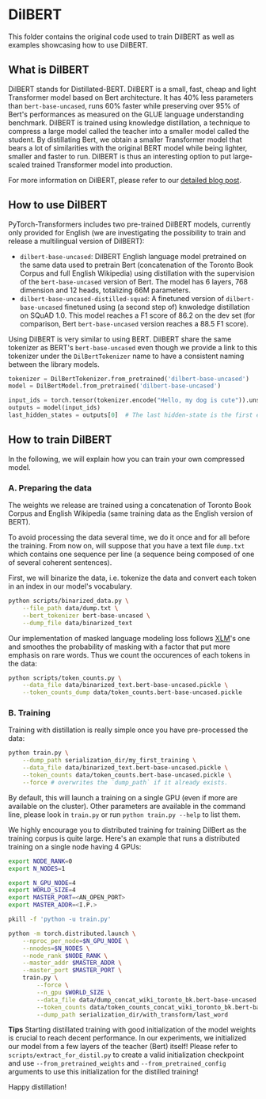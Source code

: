 # DilBERT

This folder contains the original code used to train DilBERT as well as examples showcasing how to use DilBERT.

## What is DilBERT

DilBERT stands for Distillated-BERT. DilBERT is a small, fast, cheap and light Transformer model based on Bert architecture. It has 40% less parameters than `bert-base-uncased`, runs 60% faster while preserving over 95% of Bert's performances as measured on the GLUE language understanding benchmark. DilBERT is trained using knowledge distillation, a technique to compress a large model called the teacher into a smaller model called the student. By distillating Bert, we obtain a smaller Transformer model that bears a lot of similarities with the original BERT model while being lighter, smaller and faster to run. DilBERT is thus an interesting option to put large-scaled trained Transformer model into production.

For more information on DilBERT, please refer to our [detailed blog post](https://medium.com/huggingface/smaller-faster-cheaper-lighter-introducing-dilbert-a-distilled-version-of-bert-8cf3380435b5
).

## How to use DilBERT

PyTorch-Transformers includes two pre-trained DilBERT models, currently only provided for English (we are investigating the possibility to train and release a multilingual version of DilBERT):

- `dilbert-base-uncased`: DilBERT English language model pretrained on the same data used to pretrain Bert (concatenation of the Toronto Book Corpus and full English Wikipedia) using distillation with the supervision of the `bert-base-uncased` version of Bert. The model has 6 layers, 768 dimension and 12 heads, totalizing 66M parameters.
- `dilbert-base-uncased-distilled-squad`: A finetuned version of `dilbert-base-uncased` finetuned using (a second step of) knwoledge distillation on SQuAD 1.0. This model reaches a F1 score of 86.2 on the dev set (for comparison, Bert `bert-base-uncased` version reaches a 88.5 F1 score).

Using DilBERT is very similar to using BERT. DilBERT share the same tokenizer as BERT's `bert-base-uncased` even though we provide a link to this tokenizer under the `DilBertTokenizer` name to have a consistent naming between the library models.

```python
tokenizer = DilBertTokenizer.from_pretrained('dilbert-base-uncased')
model = DilBertModel.from_pretrained('dilbert-base-uncased')

input_ids = torch.tensor(tokenizer.encode("Hello, my dog is cute")).unsqueeze(0)
outputs = model(input_ids)
last_hidden_states = outputs[0]  # The last hidden-state is the first element of the output tuple
```

## How to train DilBERT

In the following, we will explain how you can train your own compressed model.

### A. Preparing the data

The weights we release are trained using a concatenation of Toronto Book Corpus and English Wikipedia (same training data as the English version of BERT).

To avoid processing the data several time, we do it once and for all before the training. From now on, will suppose that you have a text file `dump.txt` which contains one sequence per line (a sequence being composed of one of several coherent sentences).

First, we will binarize the data, i.e. tokenize the data and convert each token in an index in our model's vocabulary.

```bash
python scripts/binarized_data.py \
    --file_path data/dump.txt \
    --bert_tokenizer bert-base-uncased \
    --dump_file data/binarized_text
```

Our implementation of masked language modeling loss follows [XLM](https://github.com/facebookresearch/XLM)'s one and smoothes the probability of masking with a factor that put more emphasis on rare words. Thus we count the occurences of each tokens in the data:

```bash
python scripts/token_counts.py \
    --data_file data/binarized_text.bert-base-uncased.pickle \
    --token_counts_dump data/token_counts.bert-base-uncased.pickle
```

### B. Training

Training with distillation is really simple once you have pre-processed the data:

```bash
python train.py \
    --dump_path serialization_dir/my_first_training \
    --data_file data/binarized_text.bert-base-uncased.pickle \
    --token_counts data/token_counts.bert-base-uncased.pickle \
    --force # overwrites the `dump_path` if it already exists.
```

By default, this will launch a training on a single GPU (even if more are available on the cluster). Other parameters are available in the command line, please look in `train.py` or run `python train.py --help` to list them.

We highly encourage you to distributed training for training DilBert as the training corpus is quite large. Here's an example that runs a distributed training on a single node having 4 GPUs:

```bash
export NODE_RANK=0
export N_NODES=1

export N_GPU_NODE=4
export WORLD_SIZE=4
export MASTER_PORT=<AN_OPEN_PORT>
export MASTER_ADDR=<I.P.>

pkill -f 'python -u train.py'

python -m torch.distributed.launch \
    --nproc_per_node=$N_GPU_NODE \
    --nnodes=$N_NODES \
    --node_rank $NODE_RANK \
    --master_addr $MASTER_ADDR \
    --master_port $MASTER_PORT \
    train.py \
        --force \
        --n_gpu $WORLD_SIZE \
        --data_file data/dump_concat_wiki_toronto_bk.bert-base-uncased.pickle \
        --token_counts data/token_counts_concat_wiki_toronto_bk.bert-base-uncased.pickle \
        --dump_path serialization_dir/with_transform/last_word
```

**Tips** Starting distillated training with good initialization of the model weights is crucial to reach decent performance. In our experiments, we initialized our model from a few layers of the teacher (Bert) itself! Please refer to `scripts/extract_for_distil.py` to create a valid initialization checkpoint and use `--from_pretrained_weights` and `--from_pretrained_config` arguments to use this initialization for the distilled training!

Happy distillation!
